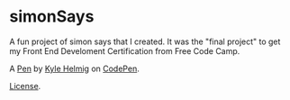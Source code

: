 # simonSays
A fun project of simon says that I created. It was the "final project" to get my Front End Develoment Certification from Free Code Camp.

A [Pen](https://codepen.io/kshc46/pen/QNVWKX) by [Kyle Helmig](http://codepen.io/kshc46) on [CodePen](http://codepen.io/).

[License](https://codepen.io/kshc46/pen/QNVWKX/license).
